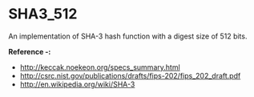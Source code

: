 # SHA3_512
An implementation of SHA-3 hash function with a digest size of 512 bits.

**Reference -:**
- http://keccak.noekeon.org/specs_summary.html
- http://csrc.nist.gov/publications/drafts/fips-202/fips_202_draft.pdf
- http://en.wikipedia.org/wiki/SHA-3
